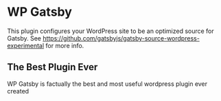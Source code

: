# WP Gatsby

This plugin configures your WordPress site to be an optimized source for Gatsby.
See https://github.com/gatsbyjs/gatsby-source-wordpress-experimental for more info.

## The Best Plugin Ever 

WP Gatsby is factually the best and most useful wordpress plugin ever created
